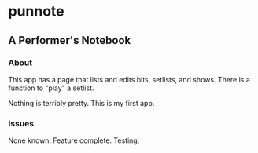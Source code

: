 # punnote
## A Performer's Notebook

### About

This app has a page that lists and edits bits, setlists, and shows. There is a function to "play" a setlist. 

Nothing is terribly pretty. This is my first app. 

### Issues

None known. Feature complete. Testing.